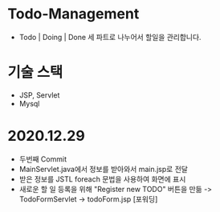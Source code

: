 # Todo-Management
- Todo | Doing | Done 세 파트로 나누어서 할일을 관리합니다.

# 기술 스택
- JSP, Servlet
- Mysql

# 2020.12.29
- 두번째 Commit
- MainServlet.java에서 정보를 받아와서 main.jsp로 전달
- 받은 정보를 JSTL foreach 문법을 사용하여 화면에 표시
- 새로운 할 일 등록을 위해 "Register new TODO" 버튼을 만듦 -> TodoFormServlet -> todoForm.jsp [포워딩]
